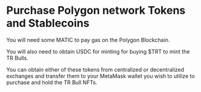 # Purchase Polygon network Tokens and Stablecoins

You will need some MATIC to pay gas on the Polygon Blockchain.

You will also need to obtain USDC for minting for buying $TRT to mint the TR Bulls. &#x20;

You can obtain either of these tokens from centralized or decentralized exchanges and transfer them to your MetaMask wallet you wish to utilize to purchase and hold the TR Bull NFTs.
